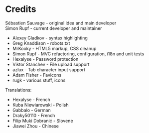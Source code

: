 # Credits

Sébastien Sauvage - original idea and main developer  
Simon Rupf - current developer and maintainer

* Alexey Gladkov - syntax highlighting
* Greg Knaddison - robots.txt
* MrKooky - HTML5 markup, CSS cleanup
* Simon Rupf - MVC refactoring, configuration, i18n and unit tests
* Hexalyse - Password protection
* Viktor Stanchev - File upload support
* azlux - Tab character input support
* Adam Fisher - Favicons
* rugk - various stuff, icons

Translations:
* Hexalyse - French
* Kuba Niewiarowski - Polish
* Gabbalo - German
* Draky50110 - French
* Filip Muki Dobranić - Slovene
* Jiawei Zhou - Chinese
